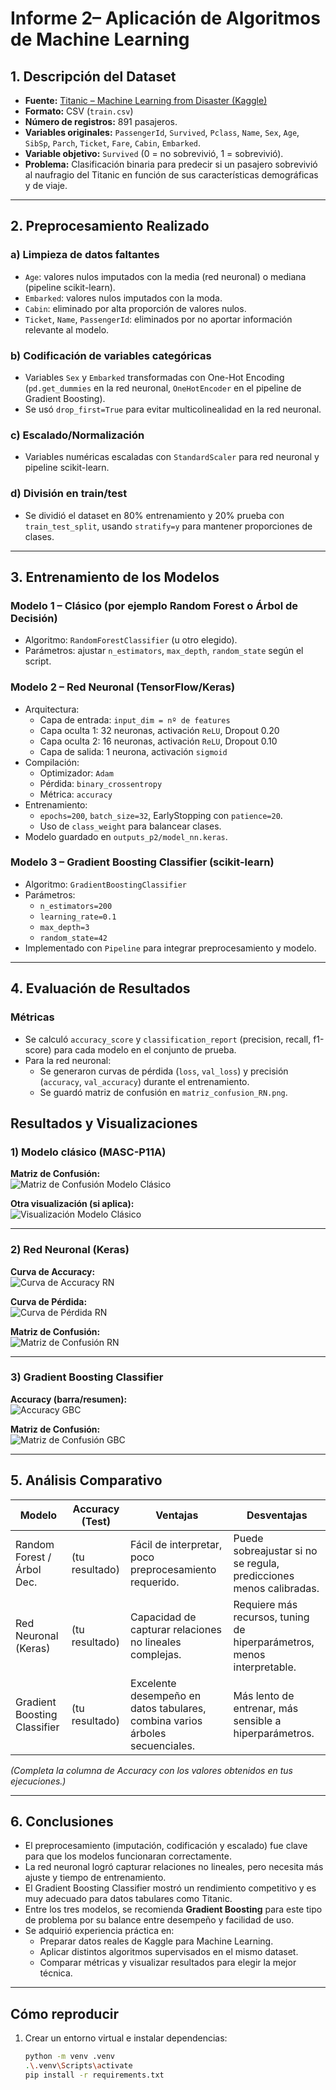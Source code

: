 # Informe 2– Aplicación de Algoritmos de Machine Learning

## 1. Descripción del Dataset

- **Fuente:** [Titanic – Machine Learning from Disaster (Kaggle)](https://www.kaggle.com/c/titanic)
- **Formato:** CSV (`train.csv`)
- **Número de registros:** 891 pasajeros.
- **Variables originales:** `PassengerId`, `Survived`, `Pclass`, `Name`, `Sex`, `Age`, `SibSp`, `Parch`, `Ticket`, `Fare`, `Cabin`, `Embarked`.
- **Variable objetivo:** `Survived` (0 = no sobrevivió, 1 = sobrevivió).
- **Problema:** Clasificación binaria para predecir si un pasajero sobrevivió al naufragio del Titanic en función de sus características demográficas y de viaje.

---

## 2. Preprocesamiento Realizado

### a) Limpieza de datos faltantes
- `Age`: valores nulos imputados con la media (red neuronal) o mediana (pipeline scikit-learn).
- `Embarked`: valores nulos imputados con la moda.
- `Cabin`: eliminado por alta proporción de valores nulos.
- `Ticket`, `Name`, `PassengerId`: eliminados por no aportar información relevante al modelo.

### b) Codificación de variables categóricas
- Variables `Sex` y `Embarked` transformadas con One-Hot Encoding (`pd.get_dummies` en la red neuronal, `OneHotEncoder` en el pipeline de Gradient Boosting).
- Se usó `drop_first=True` para evitar multicolinealidad en la red neuronal.

### c) Escalado/Normalización
- Variables numéricas escaladas con `StandardScaler` para red neuronal y pipeline scikit-learn.

### d) División en train/test
- Se dividió el dataset en 80% entrenamiento y 20% prueba con `train_test_split`, usando `stratify=y` para mantener proporciones de clases.

---

## 3. Entrenamiento de los Modelos

### Modelo 1 – Clásico (por ejemplo Random Forest o Árbol de Decisión)
- Algoritmo: `RandomForestClassifier` (u otro elegido).
- Parámetros: ajustar `n_estimators`, `max_depth`, `random_state` según el script.

### Modelo 2 – Red Neuronal (TensorFlow/Keras)
- Arquitectura:
  - Capa de entrada: `input_dim = nº de features`
  - Capa oculta 1: 32 neuronas, activación `ReLU`, Dropout 0.20
  - Capa oculta 2: 16 neuronas, activación `ReLU`, Dropout 0.10
  - Capa de salida: 1 neurona, activación `sigmoid`
- Compilación:
  - Optimizador: `Adam`
  - Pérdida: `binary_crossentropy`
  - Métrica: `accuracy`
- Entrenamiento:
  - `epochs=200`, `batch_size=32`, EarlyStopping con `patience=20`.
  - Uso de `class_weight` para balancear clases.
- Modelo guardado en `outputs_p2/model_nn.keras`.

### Modelo 3 – Gradient Boosting Classifier (scikit-learn)
- Algoritmo: `GradientBoostingClassifier`
- Parámetros:
  - `n_estimators=200`
  - `learning_rate=0.1`
  - `max_depth=3`
  - `random_state=42`
- Implementado con `Pipeline` para integrar preprocesamiento y modelo.

---

## 4. Evaluación de Resultados

### Métricas
- Se calculó `accuracy_score` y `classification_report` (precision, recall, f1-score) para cada modelo en el conjunto de prueba.
- Para la red neuronal:
  - Se generaron curvas de pérdida (`loss`, `val_loss`) y precisión (`accuracy`, `val_accuracy`) durante el entrenamiento.
  - Se guardó matriz de confusión en `matriz_confusion_RN.png`.

## Resultados y Visualizaciones

### 1) Modelo clásico (MASC-P11A)
**Matriz de Confusión:**  
![Matriz de Confusión Modelo Clásico](MASC-P11A/matriz_confusion.png)

**Otra visualización (si aplica):**  
![Visualización Modelo Clásico](MASC-P11A/image.png)

---

### 2) Red Neuronal (Keras)
**Curva de Accuracy:**  
![Curva de Accuracy RN](redNeuronal/outputs_p2/curva_accuracy.png)

**Curva de Pérdida:**  
![Curva de Pérdida RN](redNeuronal/outputs_p2/curva_perdida.png)

**Matriz de Confusión:**  
![Matriz de Confusión RN](redNeuronal/outputs_p2/matriz_confusion_RN.png)

---

### 3) Gradient Boosting Classifier
**Accuracy (barra/resumen):**  
![Accuracy GBC](GBC/outputs_gbc/Accuracy.png)

**Matriz de Confusión:**  
![Matriz de Confusión GBC](GBC/outputs_gbc/matriz_confusion_gbc.png)


---

## 5. Análisis Comparativo

| Modelo                      | Accuracy (Test) | Ventajas                                                      | Desventajas                                         |
|-----------------------------|-----------------|--------------------------------------------------------------|----------------------------------------------------|
| Random Forest / Árbol Dec.  | (tu resultado)  | Fácil de interpretar, poco preprocesamiento requerido.       | Puede sobreajustar si no se regula, predicciones menos calibradas. |
| Red Neuronal (Keras)         | (tu resultado)  | Capacidad de capturar relaciones no lineales complejas.      | Requiere más recursos, tuning de hiperparámetros, menos interpretable. |
| Gradient Boosting Classifier | (tu resultado)  | Excelente desempeño en datos tabulares, combina varios árboles secuenciales. | Más lento de entrenar, más sensible a hiperparámetros. |

*(Completa la columna de Accuracy con los valores obtenidos en tus ejecuciones.)*

---

## 6. Conclusiones

- El preprocesamiento (imputación, codificación y escalado) fue clave para que los modelos funcionaran correctamente.
- La red neuronal logró capturar relaciones no lineales, pero necesita más ajuste y tiempo de entrenamiento.
- El Gradient Boosting Classifier mostró un rendimiento competitivo y es muy adecuado para datos tabulares como Titanic.
- Entre los tres modelos, se recomienda **Gradient Boosting** para este tipo de problema por su balance entre desempeño y facilidad de uso.
- Se adquirió experiencia práctica en:
  - Preparar datos reales de Kaggle para Machine Learning.
  - Aplicar distintos algoritmos supervisados en el mismo dataset.
  - Comparar métricas y visualizar resultados para elegir la mejor técnica.

---

## Cómo reproducir

1. Crear un entorno virtual e instalar dependencias:
   ```bash
   python -m venv .venv
   .\.venv\Scripts\activate
   pip install -r requirements.txt



